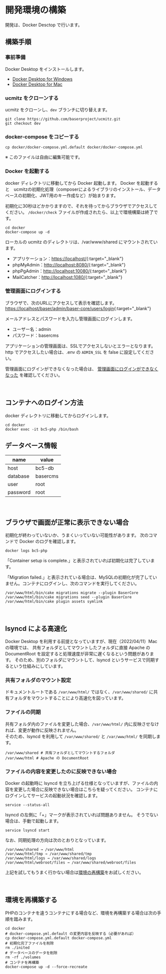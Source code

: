 # 開発環境の構築

開発は、Docker Desctop で行います。

## 構築手順

### 事前準備
Docker Desktop をインストールします。

- [Docker Desktop for Windows](https://hub.docker.com/editions/community/docker-ce-desktop-windows/)
- [Docker Desktop for Mac](https://hub.docker.com/editions/community/docker-ce-desktop-mac/)

### ucmitz をクローンする
ucmitz をクローンし、`dev` ブランチに切り替えます。

```
git clone https://github.com/baserproject/ucmitz.git
git checkout dev
```


### docker-compose をコピーする

```
cp docker/docker-compose.yml.default docker/docker-compose.yml
```

※ このファイルは自由に編集可能です。

### Docker を起動する
docker ディレクトリに移動してから Docker 起動します。
Docker を起動すると　ucmitzの初期化処理（composerによるライブラリのインストール、データベースの初期化、JWT用のキー作成など）が始まります。  

初期化に30秒ほどかかりますので、それを待ってからブラウザでアクセスしてください。 `/docker/check` ファイルが作成されたら、以上で環境構築は終了です。

```
cd docker
docker-compose up -d
```

ローカルの ucmitz のディレクトリは、/var/www/shared にマウントされています。  

- アプリケーション：[https://localhost/](https://localhost/){:target="_blank"}
- phpMyAdmin：[http://localhost:8080/](http://localhost:8080/){:target="_blank"}
- phpPgAdmin：[http://localhost:10080/](http://localhost:10080/){:target="_blank"}
- MailCatcher：[http://localhost:1080/](http://localhost:1080/){:target="_blank"}

### 管理画面にログインする

ブラウザで、次のURLにアクセスして表示を確認します。
[https://localhost/baser/admin/baser-core/users/login](https://localhost/baser/admin/baser-core/users/login){:target="_blank"}
   
メールアドレスとパスワードを入力し管理画面にログインします。

- ユーザー名：admin
- パスワード：basercms

アプリケーションの管理画面は、SSLでアクセスしないとエラーとなります。  
http でアクセスしたい場合は、.env の `ADMIN_SSL` を false  に設定してください。

管理画面にログインができなくなった場合は、 [管理画面にログインができなくなった](https://baserproject.github.io/5/ucmitz/etc/troubleshooting#%E7%AE%A1%E7%90%86%E7%94%BB%E9%9D%A2%E3%81%AB%E3%83%AD%E3%82%B0%E3%82%A4%E3%83%B3%E3%81%A7%E3%81%8D%E3%81%AA%E3%81%8F%E3%81%AA%E3%81%A3%E3%81%9F) を確認してください。

　
## コンテナへのログイン方法

docker ディレクトリに移動してからログインします。

```
cd docker
docker exec -it bc5-php /bin/bash
```

## データベース情報

| name | value |
|-----------|------------|
| host | bc5-db |
| database | basercms |
| user | root |
| password | root |

　
## ブラウザで画面が正常に表示できない場合

初期化が終わっていないか、うまくいっていない可能性があります。
次のコマンドで Docker のログを確認します。

```shell
docker logs bc5-php
````

「Container setup is complete.」と表示されていれば初期化は完了しています。  

「Migration failed.」と表示されている場合は、MySQLの初期化が完了していません。コンテナにログインし、次のコマンドを実行してください。

```shell
/var/www/html/bin/cake migrations migrate --plugin BaserCore
/var/www/html/bin/cake migrations seed --plugin BaserCore
/var/www/html/bin/cake plugin assets symlink
```

　
## lsyncd による高速化

Docker Desktop を利用する前提となっていますが、現在（2022/04/11）Macの環境では、
共有フォルダとしてマウントしたフォルダに直接 Apache の DocumentRoot を設定すると処理速度が非常に遅くなるという問題があります。
そのため、別のフォルダにマウントして、lsyncd というサービスで同期するという仕組みにしています。


### 共有フォルダのマウント設定

ドキュメントルートである `/var/www/html/` ではなく、`/var/www/shared/` に共有フォルダをマウントすることにより高速化を図っています。


### ファイルの同期

共有フォルダ内のファイルを変更した場合、`/var/www/html/` 内に反映させなければ、変更が動作に反映されません。  
そのため、lsyncd を利用して `/var/www/shared/` と `/var/www/html/` を同期します。

```shell
/var/www/shared # 共有フォルダとしてマウントするフォルダ
/var/www/html # Apache の DocumentRoot
```

### ファイルの内容を変更したのに反映できない場合

Docker の起動時に lsyncd を立ち上げる仕様となっていますが、ファイルの内容を変更した場合に反映できない場合はこちらを疑ってください。
コンテナにログインしてサービスの起動状況を確認します。

```shell
service --status-all
```

lsyncd の左側に「+」マークが表示されていれば問題ありません。
そうでない場合は、手動で起動します。

```shell
service lsyncd start
```

なお、同期処理の方向は次のとおりとなっています。

```shell
/var/www/shared → /var/www/html
/var/www/html/tmp → /var/www/shared/tmp
/var/www/html/logs → /var/www/shared/logs
/var/www/html/webroot/files → /var/www/shared/webroot/files
```

上記を試してもうまく行かない場合は[環境の再構築](#%E7%92%B0%E5%A2%83%E3%82%92%E5%86%8D%E6%A7%8B%E7%AF%89%E3%81%99%E3%82%8B)をお試しください。

　
## 環境を再構築する

PHPのコンテナを違うコンテナにする場合など、環境を再構築する場合は次の手順を踏みます。

```shell
cd docker
# docker-compose.yml.default の変更内容を反映する（必要があれば）
cp docker-compose.yml.default docker-compose.yml
# 初期化完了ファイルを削除
rm ./inited
# データベースのデータを削除
rm -rf ./volumes
# コンテナを再構築
docker-compose up -d --force-recreate
```

